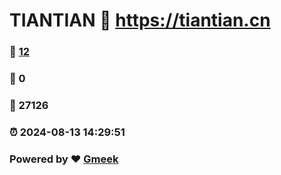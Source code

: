 # TIANTIAN :link: https://tiantian.cn 
### :page_facing_up: [12](https://tiantian.cn/tag.html) 
### :speech_balloon: 0 
### :hibiscus: 27126 
### :alarm_clock: 2024-08-13 14:29:51 
### Powered by :heart: [Gmeek](https://github.com/Meekdai/Gmeek)

